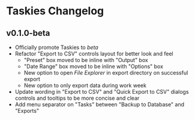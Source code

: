 # Taskies Changelog

## v0.1.0-beta
* Officially promote Taskies to _beta_
* Refactor "Export to CSV" controls layout for better look and feel
    - "Preset" box moved to be inline with "Output" box
    - "Date Range" box moved to be inline with "Options" box
    - New option to open _File Explorer_ in export directory on successful export
    - New option to only export data during work week
* Update wording in "Export to CSV" and "Quick Export to CSV" dialogs controls and tooltips to be more concise and clear
* Add menu separator on "Tasks" between "Backup to Database" and "Exports"
